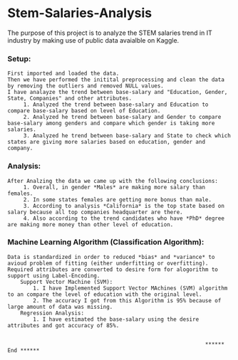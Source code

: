 # Stem-Salaries-Analysis

The purpose of this project is to analyze the STEM salaries trend in IT industry by making use of public data avaialble on Kaggle.

### Setup:     
    First imported and loaded the data.
    Then we have performed the initital preprocessing and clean the data by removing the outliers and removed NULL values.
    I have analayze the trend between base-salary and "Education, Gender, State, Companies" and other attributes.
         1. Analyzed the trend between base-salary and Education to compare base-salary based on level of Education.
         2. Analyzed he trend between base-salary and Gender to compare base-salary among genders and compare which gender is taking more salaries.
         3. Analyzed he trend between base-salary and State to check which states are giving more salaries based on education, gender and company.
          
### Analysis:  
    After Analzing the data we came up with the following conclusions:
         1. Overall, in gender *Males* are making more salary than females.
         2. In some states females are getting more bonus than male.
         3. According to analysis *California* is the top state based on salary because all top companies headquarter are there.
         4. Also according to the trend candidates who have *PhD* degree are making more money than other level of education.
                 
### Machine Learning Algorithm (Classification Algorithm):
    Data is standardized in order to reduced *bias* and *variance* to avioud problem of fitting (either underfitting or overfitting).
    Required attributes are converted to desire form for alogorithm to support using Label-Encoding.
        Support Vector Machine (SVM):
            1. I have Implemented Support Vector MAchines (SVM) algorithm to an compare the level of education with the original level.
            2. The accuracy I got from this Algorithm is 95% because of large amount of data was missing.
        Regression Analysis:
            1. I have estimated the base-salary using the desire attributes and got accuracy of 85%.
             
             
                                                                  ****** End ******
